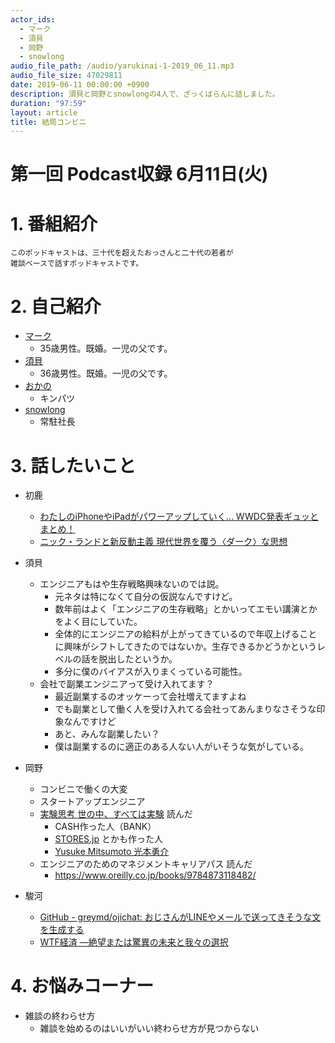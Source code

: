 ```yaml
---
actor_ids:
  - マーク
  - 須貝
  - 岡野
  - snowlong
audio_file_path: /audio/yarukinai-1-2019_06_11.mp3
audio_file_size: 47029811
date: 2019-06-11 00:00:00 +0900
description: 須貝と岡野とsnowlongの4人で、ざっくばらんに話しました。
duration: "97:59"
layout: article
title: 結局コンビニ
---
```


# 第一回 Podcast収録 6月11日(火)

# 1. 番組紹介
    このポッドキャストは、三十代を超えたおっさんと二十代の若者が
    雑談ベースで話すポッドキャストです。

# 2. 自己紹介
- [マーク](https://twitter.com/tetuo41)
    - 35歳男性。既婚。一児の父です。
- [須貝](https://twitter.com/sugaishun)
    - 36歳男性。既婚。一児の父です。
- [おかの](https://twitter.com/operandoOS)
    - キンパツ
- [snowlong](https://snowlong.hatenablog.com/)
    - 常駐社長

# 3. 話したいこと
- 初鹿
    - [わたしのiPhoneやiPadがパワーアップしていく... WWDC発表ギュッとまとめ！](https://www.gizmodo.jp/2019/06/wwdc19-outline.html)
    - [ニック・ランドと新反動主義 現代世界を覆う〈ダーク〉な思想](https://www.amazon.co.jp/dp/4065160146/)


- 須貝
    - エンジニアもはや生存戦略興味ないのでは説。
        - 元ネタは特になくて自分の仮説なんですけど。
        - 数年前はよく「エンジニアの生存戦略」とかいってエモい講演とかをよく目にしていた。
        - 全体的にエンジニアの給料が上がってきているので年収上げることに興味がシフトしてきたのではないか。生存できるかどうかというレベルの話を脱出したというか。
        - 多分に僕のバイアスが入りまくっている可能性。
    - 会社で副業エンジニアって受け入れてます？
        - 最近副業するのオッケーって会社増えてますよね
        - でも副業として働く人を受け入れてる会社ってあんまりなさそうな印象なんですけど
        - あと、みんな副業したい？
        - 僕は副業するのに適正のある人ない人がいそうな気がしている。
- 岡野
    - コンビニで働くの大変
    - スタートアップエンジニア
    - [実験思考 世の中、すべては実験](https://www.amazon.co.jp/%E5%AE%9F%E9%A8%93%E6%80%9D%E8%80%83-%E4%B8%96%E3%81%AE%E4%B8%AD%E3%80%81%E3%81%99%E3%81%B9%E3%81%A6%E3%81%AF%E5%AE%9F%E9%A8%93-NewsPicks-Book-%E5%85%89%E6%9C%AC%E5%8B%87%E4%BB%8B-ebook/dp/B07R221THQ) 読んだ
        - CASH作った人（BANK）
        - [STORES.jp](https://stores.jp/) とかも作った人
        - [Yusuke Mitsumoto 光本勇介](https://twitter.com/Yusuke_Tokyo)
    - エンジニアのためのマネジメントキャリアパス 読んだ
        - https://www.oreilly.co.jp/books/9784873118482/
- 駿河
    - [GitHub - greymd/ojichat: おじさんがLINEやメールで送ってきそうな文を生成する](https://github.com/greymd/ojichat)
    - [WTF経済 ―絶望または驚異の未来と我々の選択](https://www.amazon.co.jp/gp/product/487311859X/)

# 4. お悩みコーナー
- 雑談の終わらせ方
    - 雑談を始めるのはいいがいい終わらせ方が見つからない

